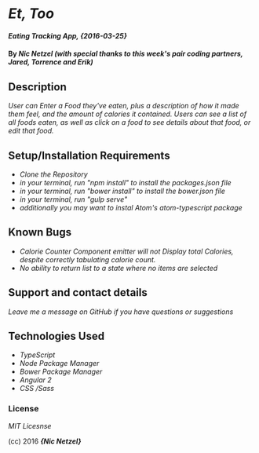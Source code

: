 # _Et, Too_

#### _Eating Tracking App, {2016-03-25}_

#### By _**Nic Netzel (with special thanks to this week's pair coding partners, Jared, Torrence and Erik)**_

## Description

_User can Enter a Food they've eaten, plus a description of how it made them feel, and the amount of calories it contained. Users can see a list of all foods eaten, as well as click on a food to see details about that food, or edit that food._

## Setup/Installation Requirements

* _Clone the Repository_
* _in your terminal, run  "npm install"   to install the packages.json file_
* _in your terminal, run  "bower install"   to install the bower.json file_
* _in your terminal, run "gulp serve"_
* _additionally you may want to instal Atom's  atom-typescript package_


## Known Bugs

* _Calorie Counter Component emitter will not Display total Calories, despite correctly tabulating calorie count._
* _No ability to return list to a state where no items are selected_


## Support and contact details

_Leave me a message on GitHub if you have questions or suggestions_

## Technologies Used


* _TypeScript_
* _Node Package Manager_
* _Bower Package Manager_
* _Angular 2_
* _CSS /Sass_



### License

*MIT Licesnse*

(cc) 2016 **_{Nic Netzel}_**
